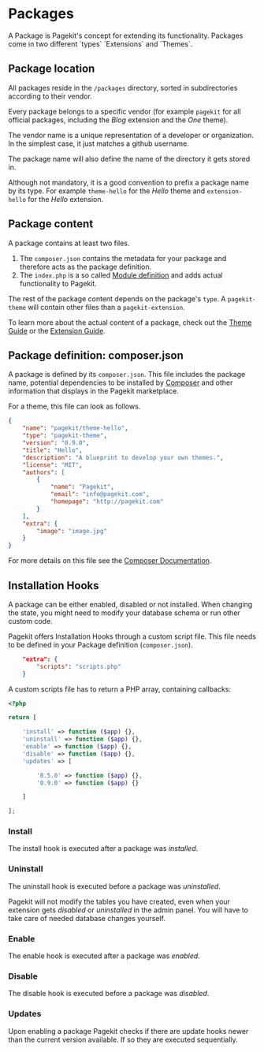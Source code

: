 # Packages

<p class="uk-article-lead">A Package is Pagekit's concept for extending its functionality. Packages come in two different `types` `Extensions` and `Themes`.</p>

## Package location

All packages reside in the `/packages` directory, sorted in subdirectories according to their vendor.

Every package belongs to a specific vendor (for example `pagekit` for all official packages, including the *Blog* extension and the *One* theme).

The vendor name is a unique representation of a developer or organization. In the simplest case, it just matches a github username.

The package name will also define the name of the directory it gets stored in. 

Although not mandatory, it is a good convention to prefix a package name by its type. For example `theme-hello` for the *Hello* theme and `extension-hello` for the *Hello* extension.

## Package content

A package contains at least two files.

1. The `composer.json` contains the metadata for your package and therefore acts as the package definition.
2. The `index.php` is a so called [Module definition](modules.md) and adds actual functionality to Pagekit.

The rest of the package content depends on the package's `type`. A `pagekit-theme` will contain other files than a `pagekit-extension`.

To learn more about the actual content of a package, check out the [Theme Guide](../guides/create-a-theme.md) or the [Extension Guide](../guides/create-an-extension.md).

## Package definition: composer.json

A package is defined by its `composer.json`. This file includes the package name, potential dependencies to be installed by [Composer](https://getcomposer.org) and other information that displays in the Pagekit marketplace.

For a theme, this file can look as follows.

```json
{
    "name": "pagekit/theme-hello",
    "type": "pagekit-theme",
    "version": "0.9.0",
    "title": "Hello",
    "description": "A blueprint to develop your own themes.",
    "license": "MIT",
    "authors": [
        {
            "name": "Pagekit",
            "email": "info@pagekit.com",
            "homepage": "http://pagekit.com"
        }
    ],
    "extra": {
        "image": "image.jpg"
    }
}
```
For more details on this file see the [Composer Documentation](https://getcomposer.org/doc/01-basic-usage.md).

## Installation Hooks

A package can be either enabled, disabled or not installed. When changing the state, you might need to modify your database schema or run other custom code.

Pagekit offers Installation Hooks through a custom script file. This file needs to be defined in your Package definition (`composer.json`).

```json
    "extra": {
        "scripts": "scripts.php"
    }
```

A custom scripts file has to return a PHP array, containing callbacks:

```php
<?php

return [

    'install' => function ($app) {},
    'uninstall' => function ($app) {},
    'enable' => function ($app) {},
    'disable' => function ($app) {},
    'updates' => [

        '0.5.0' => function ($app) {},
        '0.9.0' => function ($app) {}

    ]

];

```

### Install

The install hook is executed after a package was *installed*.

### Uninstall

The uninstall hook is executed before a package was *uninstalled*.

Pagekit will not modify the tables you have created, even when your extension
gets *disabled* or *uninstalled* in the admin panel. You will have to take
care of needed database changes yourself.

### Enable
The enable hook is executed after a package was *enabled*.

### Disable
The disable hook is executed before a package was *disabled*.

### Updates
Upon enabling a package Pagekit checks if there are update hooks newer than the current version available.
If so they are executed sequentially.